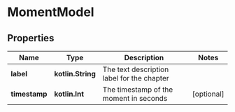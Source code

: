 
# MomentModel

## Properties
| Name | Type | Description | Notes |
| ------------ | ------------- | ------------- | ------------- |
| **label** | **kotlin.String** | The text description label for the chapter |  |
| **timestamp** | **kotlin.Int** | The timestamp of the moment in seconds |  [optional] |



